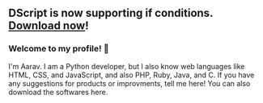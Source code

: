 ## DScript is now supporting if conditions. [Download now](https://github.com/aaravdave/DScript)! 
### Welcome to my profile! 👋
I'm Aarav. I am a Python developer, but I also know web languages like HTML, CSS, and JavaScript, and also PHP, Ruby, Java, and C. If you have any suggestions for products or improvments, tell me here! You can also download the softwares here.
